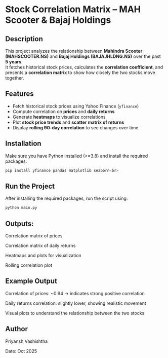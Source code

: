 # Stock Correlation Matrix – MAH Scooter & Bajaj Holdings

## Description
This project analyzes the relationship between **Mahindra Scooter (MAHSCOOTER.NS)** and **Bajaj Holdings (BAJAJHLDNG.NS)** over the past **5 years**.  
It fetches historical stock prices, calculates the **correlation coefficient**, and presents a **correlation matrix** to show how closely the two stocks move together.

## Features
- Fetch historical stock prices using Yahoo Finance (`yfinance`)
- Compute correlation on **prices** and **daily returns**
- Generate **heatmaps** to visualize correlations
- Plot **stock price trends** and **scatter matrix of returns**
- Display **rolling 90-day correlation** to see changes over time

## Installation
Make sure you have Python installed (>=3.8) and install the required packages:

```bash
pip install yfinance pandas matplotlib seaborn<br>
```
## Run the Project

After installing the required packages, run the script using:

```bash
python main.py
```

## Outputs:

Correlation matrix of prices

Correlation matrix of daily returns

Heatmaps and plots for visualization

Rolling correlation plot

## Example Output

Correlation of prices: ~0.94 → indicates strong positive correlation

Daily returns correlation: slightly lower, showing realistic movement

Visual plots to understand the relationship between the two stocks

## Author

Priyansh Vashishtha

Date: Oct 2025

